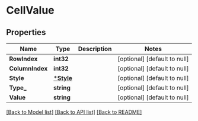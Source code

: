 # CellValue

## Properties
Name | Type | Description | Notes
------------ | ------------- | ------------- | -------------
**RowIndex** | **int32** |  | [optional] [default to null]
**ColumnIndex** | **int32** |  | [optional] [default to null]
**Style** | [***Style**](Style.md) |  | [optional] [default to null]
**Type_** | **string** |  | [optional] [default to null]
**Value** | **string** |  | [optional] [default to null]

[[Back to Model list]](../README.md#documentation-for-models) [[Back to API list]](../README.md#documentation-for-api-endpoints) [[Back to README]](../README.md)



